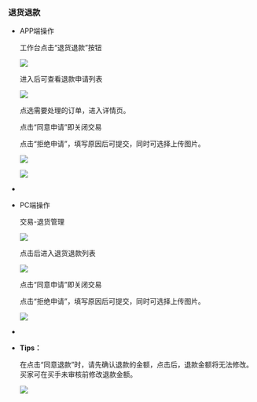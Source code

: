 ### 退货退款

* APP端操作

  工作台点击“退货退款”按钮

  ![](http://sellerhub.ymatou.com/helpview/img/thtk_1.png)

  进入后可查看退款申请列表

  ![](http://sellerhub.ymatou.com/helpview/img/thtk_2.png)

  点选需要处理的订单，进入详情页。

  点击“同意申请”即关闭交易

  点击“拒绝申请”，填写原因后可提交，同时可选择上传图片。

  ![](http://sellerhub.ymatou.com/helpview/img/thtk_3.png)

  ![](http://sellerhub.ymatou.com/helpview/img/thtk_4.png)

* 
* PC端操作

  交易-退货管理

  ![](http://sellerhub.ymatou.com/helpview/img/thtk_5.png)

  点击后进入退货退款列表

  ![](http://sellerhub.ymatou.com/helpview/img/thtk_6.png)

  点击“同意申请”即关闭交易

  点击“拒绝申请”，填写原因后可提交，同时可选择上传图片。

  ![](http://sellerhub.ymatou.com/helpview/img/thtk_7.png)

* 
* **Tips：**

  在点击“同意退款”时，请先确认退款的金额，点击后，退款金额将无法修改。买家可在买手未审核前修改退款金额。

  ![](http://sellerhub.ymatou.com/helpview/img/thtk_8.png)



